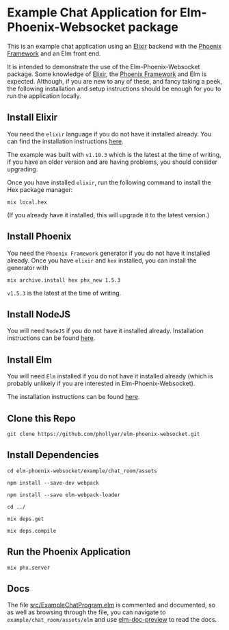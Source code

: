 # Example Chat Application for Elm-Phoenix-Websocket package

This is an example chat application using an
[Elixir](https://elixir-lang.org) backend with the
[Phoenix Framework](https://www.phoenixframework.org/) and an Elm front end.

It is intended to demonstrate the use of the Elm-Phoenix-Websocket package.
Some knowledge of [Elixir](https://elixir-lang.org), the
[Phoenix Framework](https://www.phoenixframework.org/) and Elm is expected.
Although, if you are new to any of these, and fancy taking a peek, the
following installation and setup instructions should be enough for you to run
the application locally.


## Install Elixir

You need the `elixir` language if you do not have it installed already. You can
find the installation instructions
[here](https://elixir-lang.org/install.html).

The example was built with `v1.10.3` which is the latest at the time of
writing, if you have an older version and are having problems, you should
consider upgrading.

Once you have installed `elixir`, run the following command to install the Hex
package manager:

`mix local.hex`

(If you already have it installed, this will upgrade it to the latest version.)

## Install Phoenix

You need the `Phoenix Framework` generator if you do not have it installed
already. Once you have `elixir` and `hex` installed, you can install the
generator with


`mix archive.install hex phx_new 1.5.3`

`v1.5.3` is the latest at the time of writing.


## Install NodeJS

You will need `NodeJS` if you do not have it installed already. Installation
instructions can be found [here](https://nodejs.org/en/download/).

## Install Elm

You will need `Elm` installed if you do not have it installed already (which is
probably unlikely if you are interested in Elm-Phoenix-Websocket).

The installation instructions can be found
[here](https://guide.elm-lang.org/install/elm.html).

## Clone this Repo

`git clone https://github.com/phollyer/elm-phoenix-websocket.git`

## Install Dependencies

`cd elm-phoenix-websocket/example/chat_room/assets`

`npm install --save-dev webpack`

`npm install --save elm-webpack-loader`

`cd ../`

`mix deps.get`

`mix deps.compile`

## Run the Phoenix Application

`mix phx.server`

## Docs

The file
[src/ExampleChatProgram.elm](https://github.com/phollyer/elm-phoenix-websocket/tree/master/example/chat_room/assets/elm/src/ExampleChatProgram.elm)
is commented and documented, so as well as browsing through the file, you can
navigate to `example/chat_room/assets/elm` and use
[elm-doc-preview](https://github.com/dmy/elm-doc-preview) to read the docs.
